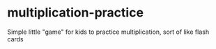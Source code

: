 multiplication-practice
=======================

Simple little "game" for kids to practice multiplication, sort of like flash cards
